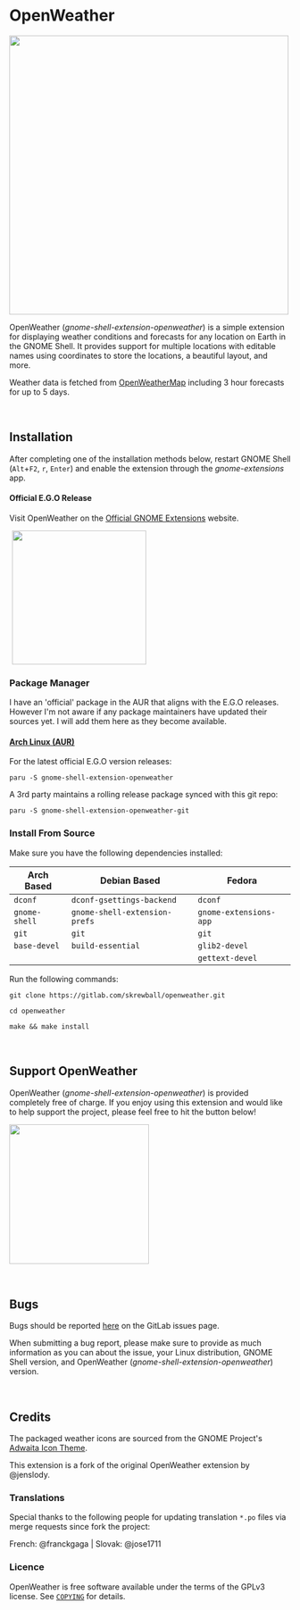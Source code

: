 # OpenWeather

<p align="left">
    <img src="https://gitlab.com/skrewball/assets/-/raw/main/openweather-screenshot.png" width="500">
</p>

OpenWeather (*gnome-shell-extension-openweather*) is a simple extension for displaying weather conditions and forecasts for any location on Earth in the GNOME Shell. It provides support for multiple locations with editable names using coordinates to store the locations, a beautiful layout, and more.

Weather data is fetched from [OpenWeatherMap](https://openweathermap.org) including 3 hour forecasts for up to 5 days.

<br>

## Installation

After completing one of the installation methods below, restart GNOME Shell (`Alt`+`F2`, `r`, `Enter`) and enable the extension through the *gnome-extensions* app.

#### Official E.G.O Release

Visit OpenWeather on the [Official GNOME Extensions](https://extensions.gnome.org/extension/750/openweather) website.

<p align="left">
  <a href="https://extensions.gnome.org/extension/750/openweather">
    <img src="https://gitlab.com/skrewball/assets/-/raw/main/get-it-on-ego.png" width="240" style="margin-left: 5px">
  </a>
</p>

### Package Manager

I have an 'official' package in the AUR that aligns with the E.G.O releases. However I'm not aware if any package maintainers have updated their sources yet. I will add them here as they become available.

#### [Arch Linux (AUR)](https://aur.archlinux.org/packages?O=0&K=gnome-shell-extension-openweather)

For the latest official E.G.O version releases:

```
paru -S gnome-shell-extension-openweather
```

A 3rd party maintains a rolling release package synced with this git repo:

```
paru -S gnome-shell-extension-openweather-git
```

### Install From Source

Make sure you have the following dependencies installed:

| Arch Based     | Debian Based                  | Fedora                 |
| ---            | ---                           | ---                    |
| `dconf`        | `dconf-gsettings-backend`     | `dconf`                |
| `gnome-shell`  | `gnome-shell-extension-prefs` | `gnome-extensions-app` |
| `git`          | `git`                         | `git`                  |
| `base-devel`   | `build-essential`             | `glib2-devel`          |
|                |                               | `gettext-devel`        |


Run the following commands:

```
git clone https://gitlab.com/skrewball/openweather.git
```
```
cd openweather
```
```
make && make install
```

<br>

## Support OpenWeather

OpenWeather (*gnome-shell-extension-openweather*) is provided completely free of charge. If you enjoy using this extension and would like to help support the project, please feel free to hit the button below!

<p align="left">
    <a href="https://www.paypal.com/donate/?hosted_button_id=VZ7VLXPU2M9RQ" target="_blank"><img src="https://gitlab.com/skrewball/assets/-/raw/main/paypal-donate.png" width="250"></a>
</p>

<br>

## Bugs

Bugs should be reported [here](https://gitlab.com/skrewball/openweather/issues) on the GitLab issues page.

When submitting a bug report, please make sure to provide as much information as you can about the issue, your Linux distribution, GNOME Shell version, and OpenWeather (*gnome-shell-extension-openweather*) version.

<br>

## Credits

The packaged weather icons are sourced from the GNOME Project's [Adwaita Icon Theme](https://gitlab.gnome.org/GNOME/adwaita-icon-theme).

This extension is a fork of the original OpenWeather extension by @jenslody.

### Translations

Special thanks to the following people for updating translation `*.po` files via merge requests since fork the project:

French: @franckgaga | Slovak: @jose1711

### Licence

OpenWeather is free software available under the terms of the GPLv3 license. See [`COPYING`](https://gitlab.com/skrewball/openweather/-/blob/master/COPYING) for details.
